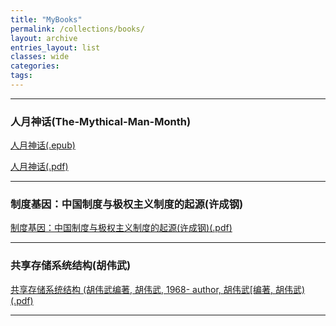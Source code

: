 ```yaml
---
title: "MyBooks"
permalink: /collections/books/
layout: archive
entries_layout: list
classes: wide
categories:
tags:
---
```


---

### 人月神话(The-Mythical-Man-Month)

<a href="/_books/The-Mythical-Man-Month.epub" download="The-Mythical-Man-Month.epub">人月神话(.epub)</a>

<a href="/_books/The-Mythical-Man-Month.pdf" download="The-Mythical-Man-Month.pdf">人月神话(.pdf)</a>

---

### 制度基因：中国制度与极权主义制度的起源(许成钢)

<a href="/_books/制度基因：中国制度与极权主义制度的起源(许成钢).pdf" download="制度基因：中国制度与极权主义制度的起源(许成钢).pdf">制度基因：中国制度与极权主义制度的起源(许成钢)(.pdf)</a>

---

### 共享存储系统结构(胡伟武)

<a href="/_books/共享存储系统结构 (胡伟武编著, 胡伟武, 1968- author, 胡伟武[编著, 胡伟武).pdf" download="共享存储系统结构 (胡伟武编著, 胡伟武, 1968- author, 胡伟武[编著, 胡伟武).pdf">共享存储系统结构 (胡伟武编著, 胡伟武, 1968- author, 胡伟武[编著, 胡伟武)(.pdf)</a>

---
